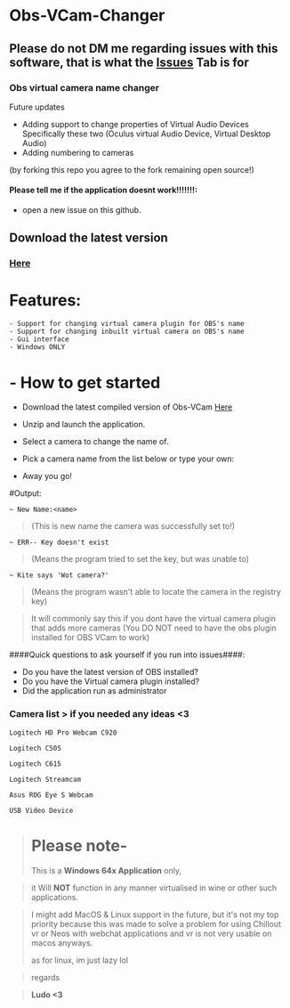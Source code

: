# Obs-VCam-Changer
## Please do not DM me regarding issues with this software, that is what the [Issues](https://github.com/L-udo/Obs-VCam-Changer/issues) Tab is for
### Obs virtual camera name changer
Future updates
- Adding support to change properties of Virtual Audio Devices Specifically these two
(Oculus virtual Audio Device, Virtual Desktop Audio)
- Adding numbering to cameras

(by forking this repo you agree to the fork remaining open source!)

#### Please tell me if the application doesnt work!!!!!!!:
- open a new issue on this github.

## Download the latest version

### [Here](https://github.com/LudoDash/Obs-VCam-Changer/releases/download/V1.3.3-Kite_Edition/Obs_VcamGUI1_3_4.hotfix.zip)

# Features:
```
- Support for changing virtual camera plugin for OBS's name
- Support for changing inbuilt virtual camera on OBS's name
- Gui interface
- Windows ONLY

```


# - How to get started

- Download the latest compiled version of Obs-VCam [Here](https://github.com/LudoDash/Obs-VCam-Changer/releases)

- Unzip and launch the application.

- Select a camera to change the name of.

- Pick a camera name from the list below or type your own:

- Away you go!





#Output:

```
~ New Name:<name> 
```
> (This is new name the camera was successfully set to!)


```
~ ERR-- Key doesn't exist
```
> (Means the program tried to set the key, but was unable to)


```
~ Kite says 'Wot camera?'
```
> (Means the program wasn't able to locate the camera in the registry key)

> It will commonly say this if you dont have the virtual camera plugin
> that adds more cameras (You DO NOT need to have the obs plugin installed for OBS VCam to work)

####Quick questions to ask yourself if you run into issues####:

- Do you have the latest version of OBS installed?
- Do you have the Virtual camera plugin installed?
- Did the application run as administrator




### Camera list > if you needed any ideas <3
```
Logitech HD Pro Webcam C920
```
```
Logitech C505
```
```
Logitech C615
```
```
Logitech Streamcam
```
```
Asus ROG Eye S Webcam
```
```
USB Video Device
```

> # **Please note-**
> This is a **Windows 64x Application** only, 

> it Will **NOT** function in any manner virtualised in wine or other such applications.

> I might add MacOS & Linux support in the future,
> but it's not my top priority because this was made to solve a problem for using Chillout vr or Neos with webchat applications
> and vr is not very usable on macos anyways.
> 
> as for linux, im just lazy lol

> regards

> **Ludo <3**
